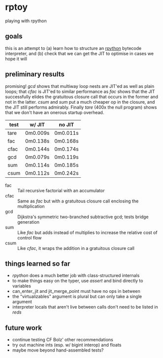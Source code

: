 # rptoy
playing with rpython

## goals
this is an attempt to (a) learn how to structure an [rpython](https://rpython.readthedocs.io/en/latest/) bytecode interpreter, and (b) check that we can get the JIT to optimise in cases we hope it will

## preliminary results
promising! *gcd* shows that multiway loop nests are JIT'ed as well as plain loops; that *cfac* is JIT'ed to similar performance as *fac* shows that the JIT successfully elides
the gratuitous closure call that occurs in the former and not in the latter. *csum* and *sum* put a much cheaper op in the closure, and the JIT still performs admirably. Finally *tare*
(400x the null program) shows that we don't have an onerous startup overhead.

| test  | w/ JIT | no JIT |
| ------------- | ------------- | -------- |
| tare | 0m0.009s | 0m0.011s |
| fac  | 0m0.138s | 0m0.168s |
| cfac | 0m0.144s | 0m0.174s |
| gcd | 0m0.079s | 0m0.119s |
| sum | 0m0.114s | 0m0.185s |
| csum | 0m0.112s | 0m0.242s |

<dl>
  <dt>fac</dt>
  <dd>Tail recursive factorial with an accumulator</dd>
  <dt>cfac</dt>
  <dd>Same as <em>fac</em> but with a gratuitous closure call enclosing the multiplication</dd>
  <dt>gcd</dt>
  <dd>Dijkstra's symmetric two-branched subtractive gcd; tests bridge generation</dd>
  <dt>sum</dt>
  <dd>Like <em>fac</em> but adds instead of multiplies to increase the relative cost of control flow</dd>
  <dt>csum</dt>
  <dd>Like <em>cfac</em>, it wraps the addition in a gratuitous closure call</dd>
</dl>

## things learned so far
- *rpython* does a much better job with class-structured internals
- to make things easy on the typer, use *assert* and bind directly to variables
- can_enter_jit and jit_merge_point must have no ops in between
- the "virtualizables" argument is plural but can only take a single argument
- interpreter locals that aren't live between calls don't need to be listed in *reds*

## future work
- continue testing CF Bolz' other recommendations
- try out machine ints (esp. w/ bigint interop) and floats
- maybe move beyond hand-assembled tests?
